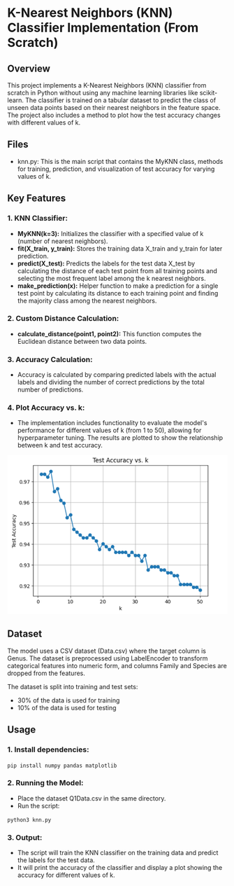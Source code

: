 # K-Nearest Neighbors (KNN) Classifier Implementation (From Scratch)

## Overview

This project implements a K-Nearest Neighbors (KNN) classifier from scratch in Python without using any machine learning libraries like scikit-learn. The classifier is trained on a tabular dataset to predict the class of unseen data points based on their nearest neighbors in the feature space. The project also includes a method to plot how the test accuracy changes with different values of k.

## Files

- knn.py: This is the main script that contains the MyKNN class, methods for training, prediction, and visualization of test accuracy for varying values of k.

## Key Features

### 1. KNN Classifier:
- **MyKNN(k=3):** Initializes the classifier with a specified value of k (number of nearest neighbors).
- **fit(X_train, y_train):** Stores the training data X_train and y_train for later prediction.
- **predict(X_test):** Predicts the labels for the test data X_test by calculating the distance of each test point from all training points and selecting the most frequent label among the k nearest neighbors.
- **make_prediction(x):** Helper function to make a prediction for a single test point by calculating its distance to each training point and finding the majority class among the nearest neighbors.

### 2. Custom Distance Calculation:

- **calculate_distance(point1, point2):** This function computes the Euclidean distance between two data points.

### 3. Accuracy Calculation:

- Accuracy is calculated by comparing predicted labels with the actual labels and dividing the number of correct predictions by the total number of predictions.

### 4. Plot Accuracy vs. k:

- The implementation includes functionality to evaluate the model's performance for different values of k (from 1 to 50), allowing for hyperparameter tuning. The results are plotted to show the relationship between k and test accuracy.

![Logo](images/test_accuracy_vs_k.png)

## Dataset

The model uses a CSV dataset (Data.csv) where the target column is Genus. The dataset is preprocessed using LabelEncoder to transform categorical features into numeric form, and columns Family and Species are dropped from the features.

The dataset is split into training and test sets:

- 30% of the data is used for training
- 10% of the data is used for testing

## Usage

### 1. Install dependencies:

``` pip install numpy pandas matplotlib ```

### 2. Running the Model:

- Place the dataset Q1Data.csv in the same directory.
- Run the script:

``` python3 knn.py ```

### 3. Output:

- The script will train the KNN classifier on the training data and predict the labels for the test data.
- It will print the accuracy of the classifier and display a plot showing the accuracy for different values of k.